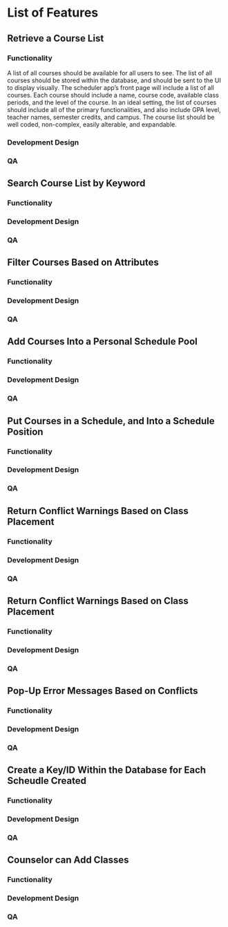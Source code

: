 # List of Features 



## Retrieve a Course List


### Functionality 
A list of all courses should be available for all users to see. The list of all courses should be stored within the database, and should be sent to the UI to display visually.  The scheduler app’s front page will include a list of all courses. Each course should include a name, course code, available class periods, and the level of the course. In an ideal setting, the list of courses should include all of the primary functionalities, and also include GPA level, teacher names, semester credits, and campus. The course list should be well coded, non-complex, easily alterable, and expandable.

### Development Design


### QA 



## Search Course List by Keyword


### Functionality


### Development Design


### QA 



## Filter Courses Based on Attributes


### Functionality


### Development Design


### QA 



## Add Courses Into a Personal Schedule Pool


### Functionality


### Development Design


### QA 



## Put Courses in a Schedule, and Into a Schedule Position


### Functionality


### Development Design


### QA 



## Return Conflict Warnings Based on Class Placement


### Functionality


### Development Design


### QA 



## Return Conflict Warnings Based on Class Placement


### Functionality


### Development Design


### QA 



## Pop-Up Error Messages Based on Conflicts


### Functionality


### Development Design


### QA 



## Create a Key/ID Within the Database for Each Scheudle Created


### Functionality


### Development Design


### QA 



## Counselor can Add Classes


### Functionality


### Development Design


### QA 
